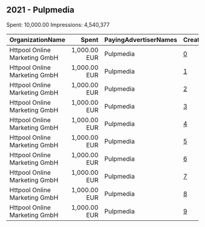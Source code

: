 ## 2021 - Pulpmedia 
Spent: 10,000.00
Impressions: 4,540,377

|OrganizationName|Spent|PayingAdvertiserNames|CreativeUrls|Impressions|Genders|AgeBrackets|CountryCodes|BillingAddresses|CandidateBallotInformation|
|:---|---:|:---|:---|---:|:---|:---|:---|:---|:---|
|Httpool Online Marketing GmbH|1,000.00 EUR|Pulpmedia|[0](https://www.snap.com/political-ads/asset/6b2294f010e6b5953ca2414d1ab5d88bef1688f3b68412c8bd4270f665719e2e?mediaType=mp4)|707,815||16+|austria|"Taborstraße 7/8,Vienna,1020,AT"||
|Httpool Online Marketing GmbH|1,000.00 EUR|Pulpmedia|[1](https://www.snap.com/political-ads/asset/d36eac8ff58174ad3dd8ffc8440d2028218c879f041910d0c52b0ecbc69a4d85?mediaType=mp4)|703,638||16+|austria|"Taborstraße 7/8,Vienna,1020,AT"||
|Httpool Online Marketing GmbH|1,000.00 EUR|Pulpmedia|[2](https://www.snap.com/political-ads/asset/bc257fbf8cb422c892d9b600c8de9c07f9d9313594afb76fdd5d89de3ce6daf7?mediaType=mp4)|453,879||16+|austria|"Taborstraße 7/8,Vienna,1020,AT"||
|Httpool Online Marketing GmbH|1,000.00 EUR|Pulpmedia|[3](https://www.snap.com/political-ads/asset/9b9aa6d35afc64134b075b8b23a72337ee5f65d739eae695b868a41f30c40cc9?mediaType=mov)|445,245||16+|austria|"Taborstraße 7/8,Vienna,1020,AT"||
|Httpool Online Marketing GmbH|1,000.00 EUR|Pulpmedia|[4](https://www.snap.com/political-ads/asset/dcfd4a4f243cad3e3bd8f549c0b8aaea9863f330a43c62afe82947c52b9642f3?mediaType=mp4)|431,498||16+|austria|"Taborstraße 7/8,Vienna,1020,AT"||
|Httpool Online Marketing GmbH|1,000.00 EUR|Pulpmedia|[5](https://www.snap.com/political-ads/asset/22ac1b3008b784224c34c9ad00dda2952fbd3f8d1f98817feccad91bf6975971?mediaType=mp4)|402,067||16+|austria|"Taborstraße 7/8,Vienna,1020,AT"||
|Httpool Online Marketing GmbH|1,000.00 EUR|Pulpmedia|[6](https://www.snap.com/political-ads/asset/cb25cc6d6d2909f175eb16bc84d30827c279b2970b69000ff7593255636a1977?mediaType=mp4)|395,962||16+|austria|"Taborstraße 7/8,Vienna,1020,AT"||
|Httpool Online Marketing GmbH|1,000.00 EUR|Pulpmedia|[7](https://www.snap.com/political-ads/asset/e0bf03c7c9653f3d845fee155aef113cc16e9fca330d4d02c840b91094211847?mediaType=mp4)|393,933||16+|austria|"Taborstraße 7/8,Vienna,1020,AT"||
|Httpool Online Marketing GmbH|1,000.00 EUR|Pulpmedia|[8](https://www.snap.com/political-ads/asset/c15ac63eadf93df76cee21358dcc80899b06f41de14ad523a91023f55ded81f0?mediaType=mp4)|384,965||16+|austria|"Taborstraße 7/8,Vienna,1020,AT"||
|Httpool Online Marketing GmbH|1,000.00 EUR|Pulpmedia|[9](https://www.snap.com/political-ads/asset/b2005c55e3f78f1902af99e352f907be6f859595935ddf649f54113a37920aa7?mediaType=mov)|221,375||16+|austria|"Taborstraße 7/8,Vienna,1020,AT"||
